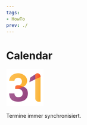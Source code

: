 ```yaml
---
tags:
- HowTo
prev: ./
---
```

# Calendar
![icons_odoo_calendar](assets/icons_odoo_calendar.png)

Termine immer synchronisiert.

